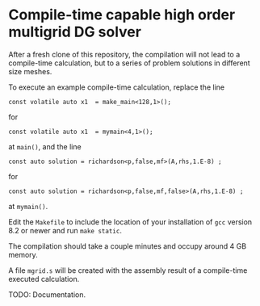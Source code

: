 # Compile-time capable high order multigrid DG solver

After a fresh clone of this repository, the compilation will not lead to a compile-time calculation, but to a series of problem solutions in different size meshes.

To execute an example compile-time calculation, replace the line
```
const volatile auto x1  = make_main<128,1>();
```
for
```
const volatile auto x1  = mymain<4,1>();
```
at ```main()```, and the line
```
const auto solution = richardson<p,false,mf>(A,rhs,1.E-8) ;
```
for
```
const auto solution = richardson<p,false,mf,false>(A,rhs,1.E-8) ;
```
at ```mymain()```.

Edit the ```Makefile``` to include the location of your installation of ```gcc``` version 8.2 or newer and run ```make static```.

The compilation should take a couple minutes and occupy around 4 GB memory.

A file ```mgrid.s``` will be created with the assembly result of a compile-time executed calculation.

TODO: Documentation.
